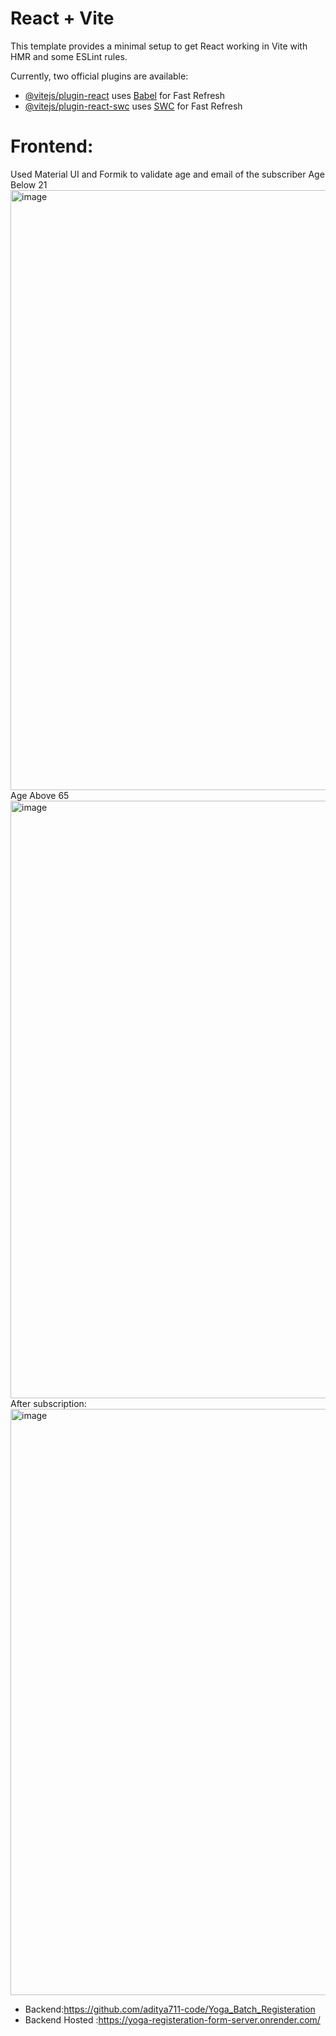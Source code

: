 # React + Vite

This template provides a minimal setup to get React working in Vite with HMR and some ESLint rules.

Currently, two official plugins are available:

- [@vitejs/plugin-react](https://github.com/vitejs/vite-plugin-react/blob/main/packages/plugin-react/README.md) uses [Babel](https://babeljs.io/) for Fast Refresh
- [@vitejs/plugin-react-swc](https://github.com/vitejs/vite-plugin-react-swc) uses [SWC](https://swc.rs/) for Fast Refresh

# Frontend:
 Used Material UI and Formik to validate age and email of the subscriber 
Age Below 21
<img width="960" alt="image" src="https://github.com/aditya711-code/Yoga_Batch_Registeration_Frontend/assets/83772267/e8140fae-38dc-4721-bf2e-e85391d68d50">
Age Above 65
<img width="956" alt="image" src="https://github.com/aditya711-code/Yoga_Batch_Registeration_Frontend/assets/83772267/7002ef59-b36b-4e7c-af82-d5c1eb303549">
After subscription:
<img width="938" alt="image" src="https://github.com/aditya711-code/Yoga_Batch_Registeration_Frontend/assets/83772267/3adcab8e-76b8-4346-829f-91666e1bf167">


- Backend:https://github.com/aditya711-code/Yoga_Batch_Registeration
- Backend Hosted :https://yoga-registeration-form-server.onrender.com/
